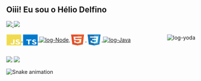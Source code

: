 ## Oiii! Eu sou o Hélio Delfino
 <div>
  <a href="https://github.com/HelioHD">
  <img height="150em" src="https://github-readme-stats.vercel.app/api?username=HelioHD&show_icons=true&theme=dracula&include_all_commits=true&count_private=true"/>
  <img height="150em" src="https://github-readme-stats.vercel.app/api/top-langs/?username=HelioHD&layout=compact&langs_count=7&theme=dracula"/>
</div>
<div style="display: inline_block"><br>
  <img align="center" alt="log-Js" height="30" width="40" src="https://raw.githubusercontent.com/devicons/devicon/master/icons/javascript/javascript-plain.svg">
  <img align="center" alt="log-Ts" height="30" width="40" src="https://raw.githubusercontent.com/devicons/devicon/master/icons/typescript/typescript-plain.svg">
  <img align="center" alt="log-Node" height="30" width="40" src="https://upload.wikimedia.org/wikipedia/commons/d/d9/Node.js_logo.svg">
  <img align="center" alt="log-HTML" height="30" width="40" src="https://raw.githubusercontent.com/devicons/devicon/master/icons/html5/html5-original.svg">
  <img align="center" alt="log-CSS" height="30" width="40" src="https://raw.githubusercontent.com/devicons/devicon/master/icons/css3/css3-original.svg">
  <img align="center" alt="log-Java" height="40" width="30" src="https://upload.wikimedia.org/wikipedia/pt/thumb/3/30/Java_programming_language_logo.svg/320px-Java_programming_language_logo.svg.png">
  <img align="right" alt="log-yoda" src="https://media.tenor.com/images/dc545e5a0f93c9b2bf1d4f0af54ebbff/tenor.gif">
</div>
  
  ##
<div> 
  
  <a href = "mailto: helhinho10@gmail.com"><img src="https://img.shields.io/badge/-Gmail-%23333?style=for-the-badge&logo=gmail&logoColor=white" target="_blank"></a>
  <a href="https://www.linkedin.com/in/helio-delfino/" target="_blank"><img src="https://img.shields.io/badge/-LinkedIn-%230077B5?style=for-the-badge&logo=linkedin&logoColor=white" target="_blank"></a> 
 
  ![Snake animation](https://github.com/HelioHD/HelioHD/blob/output/github-contribution-grid-snake.svg)
 
</div>
